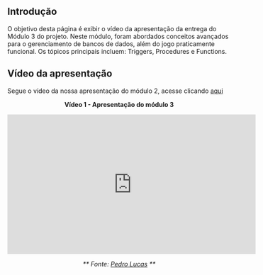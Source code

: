 ## Introdução

O objetivo desta página é exibir o vídeo da apresentação da entrega do Módulo 3 do projeto. Neste módulo, foram abordados conceitos avançados para o gerenciamento de bancos de dados, além do jogo praticamente funcional. Os tópicos principais incluem: Triggers, Procedures e Functions.

## Vídeo da apresentação
Segue o vídeo da nossa apresentação do módulo 2, acesse clicando [aqui](https://www.youtube.com/watch?v=0pXjiZjnQTs)



<center>

**Vídeo 1 - Apresentação do módulo 3**

<iframe width="560" height="315" src="https://www.youtube.com/embed/0pXjiZjnQTs?si=AVSsGGpcns8pJzZt" title="YouTube video player" frameborder="0" allow="accelerometer; autoplay; clipboard-write; encrypted-media; gyroscope; picture-in-picture; web-share" referrerpolicy="strict-origin-when-cross-origin" allowfullscreen></iframe>

_** Fonte: [Pedro Lucas](https://github.com/lucasdray) **_

</center>

